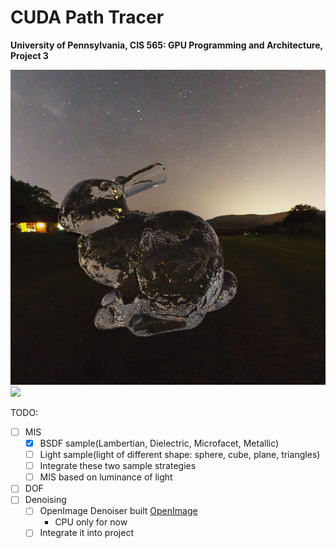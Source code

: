CUDA Path Tracer
================

**University of Pennsylvania, CIS 565: GPU Programming and Architecture, Project 3**


![](gallery/glassbunny2.png)
![](gallery/camera.png)

TODO:
- [ ] MIS
    - [x] BSDF sample(Lambertian, Dielectric, Microfacet, Metallic)
    - [ ] Light sample(light of different shape: sphere, cube, plane, triangles)
    - [ ] Integrate these two sample strategies
    - [ ] MIS based on luminance of light
- [ ] DOF
- [ ] Denoising
    - [ ] OpenImage Denoiser built [OpenImage](https://www.openimagedenoise.org/)
        - CPU only for now
    - [ ] Integrate it into project